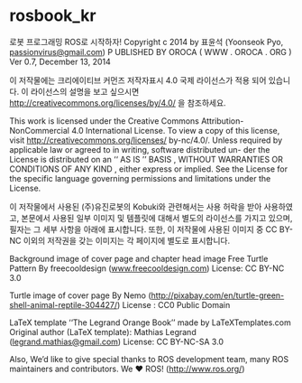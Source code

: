 rosbook_kr
==========

로봇 프로그래밍 ROS로 시작하자!
Copyright c 2014 by 표윤석 (Yoonseok Pyo, passionvirus@gmail.com)
P UBLISHED BY OROCA ( WWW . OROCA . ORG )
Ver 0.7, December 13, 2014

이 저작물에는 크리에이티브 커먼즈 저작자표시 4.0 국제 라이선스가 적용 되어 있습니다.
이 라이선스의 설명을 보고 싶으시면 http://creativecommons.org/licenses/by/4.0/
을 참조하세요.

This work is licensed under the Creative Commons Attribution-NonCommercial 4.0 International
License. To view a copy of this license, visit http://creativecommons.org/licenses/
by-nc/4.0/. Unless required by applicable law or agreed to in writing, software distributed un-
der the License is distributed on an ‘‘ AS IS ’’ BASIS , WITHOUT WARRANTIES OR CONDITIONS
OF ANY KIND , either express or implied. See the License for the specific language governing
permissions and limitations under the License.

이 저작물에서 사용된 (주)유진로봇의 Kobuki와 관련해서는 사용 허락을 받아 사용하였고,
본문에서 사용된 일부 이미지 및 템플릿에 대해서 별도의 라이선스를 가지고 있으며, 필자는
그 세부 사항을 아래에 표시합니다. 또한, 이 저작물에 사용된 이미지 중 CC BY-NC 이외의
저작권을 갖는 이미지는 각 페이지에 별도로 표시합니다.

Background image of cover page and chapter head image
Free Turtle Pattern By freecooldesign (www.freecooldesign.com)
License: CC BY-NC 3.0

Turtle image of cover page
By Nemo (http://pixabay.com/en/turtle-green-shell-animal-reptile-304427/)
License : CC0 Public Domain

LaTeX template ‘‘The Legrand Orange Book’’ made by LaTeXTemplates.com
Original author (LaTeX template): Mathias Legrand (legrand.mathias@gmail.com)
License: CC BY-NC-SA 3.0

Also, We’d like to give special thanks to ROS development team, many ROS maintainers
and contributors. We ♥ ROS! (http://www.ros.org/)
